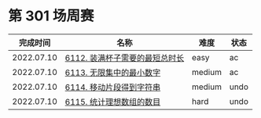 # 第 301 场周赛

**完成时间**|**名称**|**难度**|**状态**
------------|--------|--------|--------
2022.07.10|[6112. 装满杯子需要的最短总时长](./6112.%20装满杯子需要的最短总时长)|easy|ac
2022.07.10|[6113. 无限集中的最小数字](./6113.%20无限集中的最小数字)|medium|ac
2022.07.10|[6114. 移动片段得到字符串](./6114.%20移动片段得到字符串)|medium|undo
2022.07.10|[6115. 统计理想数组的数目](./6115.%20统计理想数组的数目)|hard|undo
